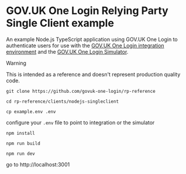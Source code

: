 # GOV.UK One Login Relying Party Single Client example

An example  Node.js TypeScript application using GOV.UK One Login to authenticate users for use with the [GOV.UK One Login integration environment](https://docs.sign-in.service.gov.uk/before-integrating/register-and-manage-your-service/) and the [GOV.UK One Login Simulator](https://github.com/govuk-one-login/simulator).

> [!WARNING]
> This is intended as a reference and doesn't represent production quality code.

`git clone https://github.com/govuk-one-login/rp-reference`

`cd rp-reference/clients/nodejs-singleclient`

`cp example.env .env`

configure your `.env` file to point to integration or the simulator

`npm install`

`npm run build`

`npm run dev`

go to http://localhost:3001
